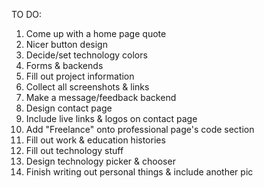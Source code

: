 TO DO:
1. Come up with a home page quote
2. Nicer button design
3. Decide/set technology colors
4. Forms & backends
5. Fill out project information
6. Collect all screenshots & links
7. Make a message/feedback backend
8. Design contact page
9. Include live links & logos on contact page
10. Add "Freelance" onto professional page's code section
11. Fill out work & education histories
12. Fill out technology stuff
13. Design technology picker & chooser
16. Finish writing out personal things & include another pic
